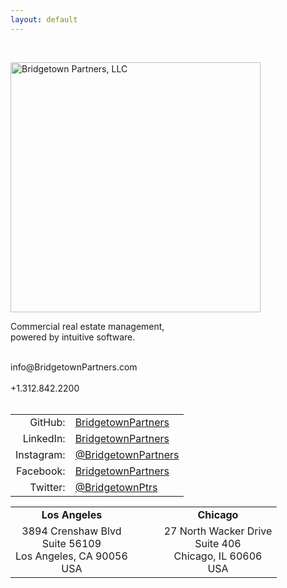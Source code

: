 ```yaml
---
layout: default
---
```

&nbsp;<br/>

<img src="/images/bridgetown_partners_logo.png" width="400" alt="Bridgetown Partners, LLC" title="Bridgetown Partners, LLC">

<p>
Commercial real estate management,<br/>
powered by intuitive software.<br/>
&nbsp;<br/>
</p>

<p>
info@BridgetownPartners.com<br/>
&nbsp;<br/>
+1.312.842.2200<br/>
&nbsp;<br/>
<center>
<table>
<tr><td align="right">
GitHub:</td><td align="left"><a href="https://github.com/bridgetownpartners">BridgetownPartners</a><br/></td></tr>
<tr><td align="right">
LinkedIn:</td><td align="left"><a href="https://www.linkedin.com/company/bridgetownpartners">BridgetownPartners</a><br/></td></tr>
<tr><td align="right">
Instagram:</td><td align="left"><a href="https://instagram.com/bridgetownpartners">@BridgetownPartners</a><br/></td></tr>
<tr><td align="right">
Facebook:</td><td align="left"><a href="https://facebook.com/BridgetownPartners">BridgetownPartners</a><br/></td></tr>
<tr><td align="right">
Twitter:</td><td align="left"><a href="https://twitter.com/BridgetownPtrs">@BridgetownPtrs</a><br/></td></tr>
</table>
</center>
</p>
<center>
<table>
<tr><td align="center">
<b>Los Angeles</b></td>
<td>&nbsp;&nbsp;&nbsp;&nbsp;&nbsp;&nbsp;</td>
<td align="center">
<b>Chicago</b></td>
</tr>
<tr>
<td align="center">
3894 Crenshaw Blvd<br/>
Suite 56109<br/>
Los Angeles, CA 90056<br/>
USA</td>
<td>&nbsp;&nbsp;&nbsp;&nbsp;&nbsp;&nbsp;</td>
<td align="center">27 North Wacker Drive<br/>
Suite 406<br/>
Chicago, IL 60606<br/>
USA</td>
</tr>
</table>
</center>
&nbsp;<br/>
&nbsp;<br/>
&nbsp;<br/>
